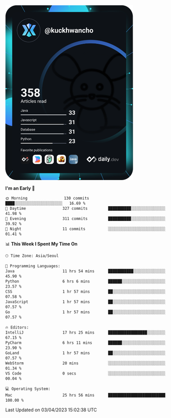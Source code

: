 <a href="https://app.daily.dev/kuckhwancho"><img src="https://github.com/kuckjwi0928/kuckjwi0928/blob/master/devcard.svg" width="400" alt="Kuckjwi Devcard"/></a>

<!--START_SECTION:waka-->
**I'm an Early 🐤** 

```text
🌞 Morning                130 commits         ████░░░░░░░░░░░░░░░░░░░░░   16.69 % 
🌆 Daytime                327 commits         ██████████░░░░░░░░░░░░░░░   41.98 % 
🌃 Evening                311 commits         ██████████░░░░░░░░░░░░░░░   39.92 % 
🌙 Night                  11 commits          ░░░░░░░░░░░░░░░░░░░░░░░░░   01.41 % 
```


📊 **This Week I Spent My Time On** 

```text
🕑︎ Time Zone: Asia/Seoul

💬 Programming Languages: 
Java                     11 hrs 54 mins      ███████████░░░░░░░░░░░░░░   45.90 % 
Python                   6 hrs 6 mins        ██████░░░░░░░░░░░░░░░░░░░   23.57 % 
CSS                      1 hr 57 mins        ██░░░░░░░░░░░░░░░░░░░░░░░   07.58 % 
JavaScript               1 hr 57 mins        ██░░░░░░░░░░░░░░░░░░░░░░░   07.57 % 
Go                       1 hr 57 mins        ██░░░░░░░░░░░░░░░░░░░░░░░   07.57 % 

🔥 Editors: 
IntelliJ                 17 hrs 25 mins      █████████████████░░░░░░░░   67.15 % 
PyCharm                  6 hrs 11 mins       ██████░░░░░░░░░░░░░░░░░░░   23.90 % 
GoLand                   1 hr 57 mins        ██░░░░░░░░░░░░░░░░░░░░░░░   07.57 % 
WebStorm                 20 mins             ░░░░░░░░░░░░░░░░░░░░░░░░░   01.34 % 
VS Code                  0 secs              ░░░░░░░░░░░░░░░░░░░░░░░░░   00.04 % 

💻 Operating System: 
Mac                      25 hrs 56 mins      █████████████████████████   100.00 % 
```


 Last Updated on 03/04/2023 15:02:38 UTC
<!--END_SECTION:waka-->
